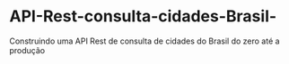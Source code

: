 # API-Rest-consulta-cidades-Brasil-
Construindo uma API Rest de consulta de cidades do Brasil do zero até a produção

